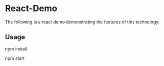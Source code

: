 # React-Demo
The following is a react demo demonstrating the features of this technology.

## Usage
npm install

npm start
